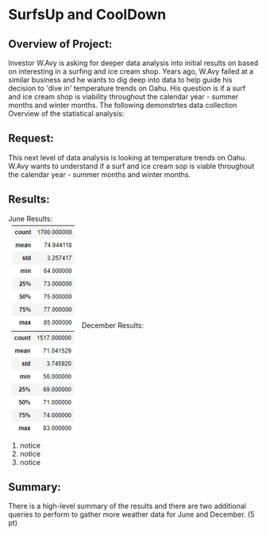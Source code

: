 # SurfsUp and CoolDown  

## Overview of Project:  

Investor W.Avy is asking for deeper data analysis into initial results on based on interesting in a surfing and ice cream shop.  Years ago, W.Avy failed at a similar business and he wants to dig deep into data to help guide his decision to 'dive in'  temperature trends on Oahu.  His question is if a surf and ice cream shop is viability throughout the calendar year - summer months and winter months.  The following demonstrtes data collection Overview of the statistical analysis:

## Request:  
This next level of data analysis is looking at temperature trends on Oahu.  W.Avy wants to understand if a surf and ice cream sop is viable throughout the calendar year - summer months and winter months.  

## Results:
  June Results:       
  ![](/Resources/Jun_Summary_Statistics.png)
  December Results:  
  ![](/Resources/Dec_Summary_Statistics.png)
1. notice
2. notice
3. notice

## Summary:

There is a high-level summary of the results and there are two additional queries to perform to gather more weather data for June and December. (5 pt)
